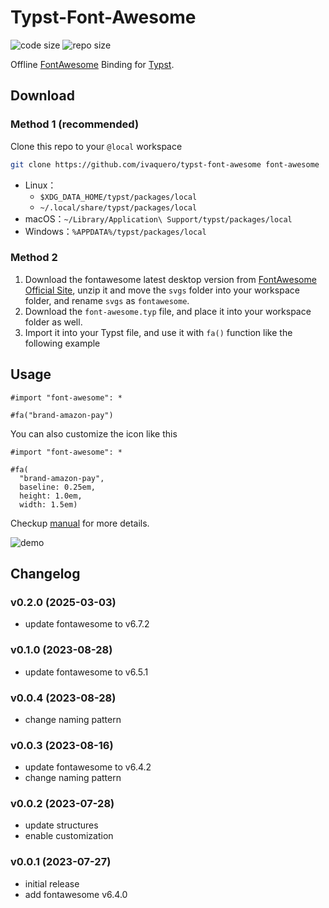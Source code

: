 # Typst-Font-Awesome

![code size](https://img.shields.io/github/languages/code-size/ivaquero/typst-font-awesome.svg)
![repo size](https://img.shields.io/github/repo-size/ivaquero/typst-font-awesome.svg)

Offline [FontAwesome](https://fontawesome.com/) Binding for [Typst](https://typst.app/docs/).

## Download

### Method 1 (recommended)

Clone this repo to your `@local` workspace

```bash
git clone https://github.com/ivaquero/typst-font-awesome font-awesome
```

- Linux：
  - `$XDG_DATA_HOME/typst/packages/local`
  - `~/.local/share/typst/packages/local`
- macOS：`~/Library/Application\ Support/typst/packages/local`
- Windows：`%APPDATA%/typst/packages/local`

### Method 2

1. Download the fontawesome latest desktop version from [FontAwesome Official Site](https://github.com/FortAwesome/Font-Awesome/releases), unzip it and move the `svgs` folder into your workspace folder, and rename `svgs` as `fontawesome`.
2. Download the `font-awesome.typ` file, and place it into your workspace folder as well.
3. Import it into your Typst file, and use it with `fa()` function like the following example

## Usage

```typst
#import "font-awesome": *

#fa("brand-amazon-pay")
```

You can also customize the icon like this

```typst
#import "font-awesome": *

#fa(
  "brand-amazon-pay",
  baseline: 0.25em,
  height: 1.0em,
  width: 1.5em)
```

Checkup [manual](https://github.com/ivaquero/typst-font-awesome/blob/main/manual.pdf) for more details.

![demo](demo.png)

## Changelog

### v0.2.0 (2025-03-03)

- update fontawesome to v6.7.2

### v0.1.0 (2023-08-28)

- update fontawesome to v6.5.1

### v0.0.4 (2023-08-28)

- change naming pattern

### v0.0.3 (2023-08-16)

- update fontawesome to v6.4.2
- change naming pattern

### v0.0.2 (2023-07-28)

- update structures
- enable customization

### v0.0.1 (2023-07-27)

- initial release
- add fontawesome v6.4.0
